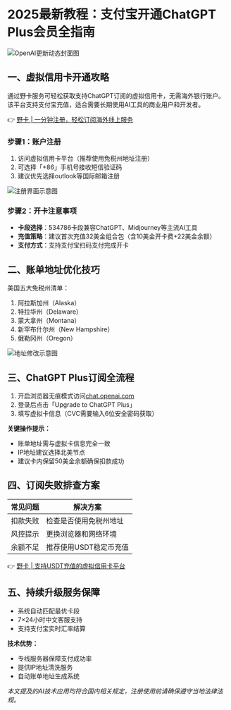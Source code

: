 # 2025最新教程：支付宝开通ChatGPT Plus会员全指南

![OpenAI更新动态封面图](https://bbtdd.com/wp-content/uploads/img/6433183313.webp)

## 一、虚拟信用卡开通攻略
通过野卡服务可轻松获取支持ChatGPT订阅的虚拟信用卡，无需海外银行账户。该平台支持支付宝充值，适合需要长期使用AI工具的商业用户和开发者。

👉 [野卡 | 一分钟注册，轻松订阅海外线上服务](https://bbtdd.com/yeka)

### 步骤1：账户注册
1. 访问虚拟信用卡平台（推荐使用免税州地址注册）
2. 可选择「+86」手机号接收短信验证码
3. 建议优先选择outlook等国际邮箱注册

![注册界面示意图](https://bbtdd.com/wp-content/uploads/img/8461074098476.webp)

### 步骤2：开卡注意事项
- **卡段选择**：534786卡段兼容ChatGPT、Midjourney等主流AI工具
- **充值策略**：建议首次充值32美金组合包（含10美金开卡费+22美金余额）
- **支付方式**：支持支付宝扫码支付完成开卡

## 二、账单地址优化技巧
美国五大免税州清单：
1. 阿拉斯加州（Alaska）
2. 特拉华州（Delaware）
3. 蒙大拿州（Montana）
4. 新罕布什尔州（New Hampshire）
5. 俄勒冈州（Oregon）

![地址修改示意图](https://bbtdd.com/wp-content/uploads/img/785346568579.webp)

## 三、ChatGPT Plus订阅全流程
1. 开启浏览器无痕模式访问[chat.openai.com](https://chat.openai.com)
2. 登录后点击「Upgrade to ChatGPT Plus」
3. 填写虚拟卡信息（CVC需要输入6位安全密码获取）

**关键操作提示：**
- 账单地址需与虚拟卡信息完全一致
- IP地址建议选择北美节点
- 建议卡内保留50美金余额确保扣款成功

## 四、订阅失败排查方案
| 常见问题 | 解决方案 |
|---------|----------|
| 扣款失败 | 检查是否使用免税州地址 |
| 风控提示 | 更换浏览器和网络环境 |
| 余额不足 | 推荐使用USDT稳定币充值 |

👉 [野卡 | 支持USDT充值的虚拟信用卡平台](https://bbtdd.com/yeka)

## 五、持续升级服务保障
- 系统自动匹配最优卡段
- 7×24小时中文客服支持
- 支持支付宝实时汇率结算

**技术优势：**
- 专线服务器保障支付成功率
- 提供IP地址清洗服务
- 自动账单地址生成系统

*本文提及的AI技术应用均符合国内相关规定，注册使用前请确保遵守当地法律法规。*